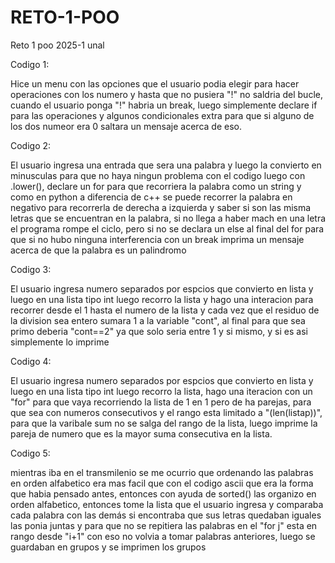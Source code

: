 # RETO-1-POO
Reto 1 poo 2025-1 unal


Codigo 1: 

Hice un menu con las opciones que el usuario podia elegir para hacer operaciones con los numero y hasta que no pusiera "!" no saldria del bucle, cuando el usuario ponga "!" habria un break, luego simplemente declare if para las operaciones y algunos condicionales extra para que si alguno de los dos numeor era 0 saltara un mensaje acerca de eso.

Codigo 2:

El usuario ingresa una entrada que sera una palabra y luego la convierto en minusculas para que no haya ningun problema con el codigo luego con .lower(), declare un for para que recorriera la palabra como un string y como en python a diferencia de c++ se puede recorrer la palabra en negativo para recorrerla de derecha a izquierda y saber si son las misma letras que se encuentran en la palabra, si no llega a haber mach en una letra el programa rompe el ciclo, pero si no se declara un else al final del for para que si no hubo ninguna interferencia con un break imprima un mensaje acerca de que la palabra es un palindromo

Codigo 3:

El usuario ingresa numero separados por espcios que convierto en lista y luego en una lista tipo int luego recorro la lista y hago una interacion para recorrer desde el 1 hasta el numero de la lista y cada vez que el residuo de la division sea entero sumara 1 a la variable "cont", al final para que sea primo deberia "cont==2" ya que solo seria entre 1 y si mismo, y si es asi simplemente lo imprime

Codigo 4:

El usuario ingresa numero separados por espcios que convierto en lista y luego en una lista tipo int luego recorro la lista, hago una iteracion con un "for" para que vaya recorriendo la lista de 1 en 1 pero de ha parejas, para que sea con numeros consecutivos y el rango esta limitado a "(len(listap))", para que la varibale sum no se salga del rango de la lista, luego imprime la pareja de numero que es la mayor suma consecutiva en la lista. 

Codigo 5:

mientras iba en el transmilenio se me ocurrio que ordenando las palabras en orden alfabetico era mas facil que con el codigo ascii que era la forma que habia pensado antes, entonces con ayuda de sorted() las organizo en orden alfabetico, entonces tome la lista que el usuario ingresa y comparaba cada palabra con las demás si encontraba que sus letras quedaban iguales las ponia juntas y para que no se repitiera las palabras en el "for j" esta en rango desde "i+1" con eso no volvia a tomar palabras anteriores, luego se guardaban en grupos y se imprimen los grupos

